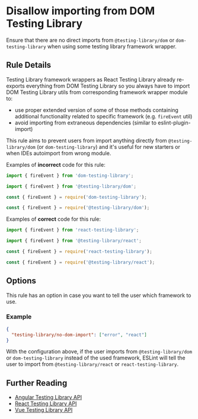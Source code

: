 # Disallow importing from DOM Testing Library

Ensure that there are no direct imports from `@testing-library/dom` or
`dom-testing-library` when using some testing library framework
wrapper.

## Rule Details

Testing Library framework wrappers as React Testing Library already
re-exports everything from DOM Testing Library so you always have to
import DOM Testing Library utils from corresponding framework wrapper
module to:

- use proper extended version of some of those methods containing
  additional functionality related to specific framework (e.g.
  `fireEvent` util)
- avoid importing from extraneous dependencies (similar to
  eslint-plugin-import)

This rule aims to prevent users from import anything directly from
`@testing-library/dom` (or `dom-testing-library`) and it's useful for
new starters or when IDEs autoimport from wrong module.

Examples of **incorrect** code for this rule:

```js
import { fireEvent } from 'dom-testing-library';
```

```js
import { fireEvent } from '@testing-library/dom';
```

```js
const { fireEvent } = require('dom-testing-library');
```

```js
const { fireEvent } = require('@testing-library/dom');
```

Examples of **correct** code for this rule:

```js
import { fireEvent } from 'react-testing-library';
```

```js
import { fireEvent } from '@testing-library/react';
```

```js
const { fireEvent } = require('react-testing-library');
```

```js
const { fireEvent } = require('@testing-library/react');
```

## Options

This rule has an option in case you want to tell the user which framework to use.

### Example

```json
{
  "testing-library/no-dom-import": ["error", "react"]
}
```

With the configuration above, if the user imports from `@testing-library/dom` or `dom-testing-library` instead of the used framework, ESLint will tell the user to import from `@testing-library/react` or `react-testing-library`.

## Further Reading

- [Angular Testing Library API](https://testing-library.com/docs/angular-testing-library/api)
- [React Testing Library API](https://testing-library.com/docs/react-testing-library/api)
- [Vue Testing Library API](https://testing-library.com/docs/vue-testing-library/api)
